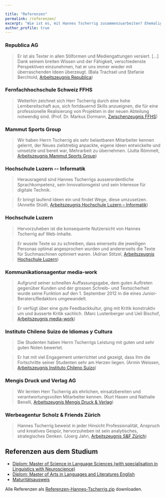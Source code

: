 ```yaml
---

title: "Referenzen"
permalink: /referenzen/
excerpt: "Wie ist es, mit Hannes Tscherrig zusammenzuarbeiten? Ehemalige Arbeitskollegen und Vorgesetzte geben Antwort."
author_profile: true
---
```


### Republica AG

> Er ist als Texter in allen Stilformen und Mediengattungen versiert. [...] Dank  seinem breiten Wissen und der Fähigkeit, verschiedenste Perspektiven einzunehmen, hat er uns immer wieder mit überraschenden Ideen überzeugt. (Bala Trachsel und Stefanie Berchtold, [Arbeitszeugnis Republica](/referenzen/republica-1.jpg))

### Fernfachhochschule Schweiz FFHS

> Weiterhin zeichnet sich Herr Tscherrig durch eine hohe Lernbereitschaft aus, sich fortdauernd Skills anzueignen, die für eine professionelle Realisierung von Projekten in der neuen Abteilung notwendig sind. (Prof. Dr. Markus Dormann, [Zwischenzeugnis FFHS](/referenzen/ffhs.pdf))

### Mammut Sports Group

> Wir haben Herrn Tscherrig als sehr belastbaren Mitarbeiter kennen gelernt, der Neues zielstrebig anpackte, eigene Ideen entwickelte und umsetzte und bereit war, Mehrarbeit zu übernehmen. (Jutta Römmelt, [Arbeitszeugnis Mammut Sports Group](/referenzen/mammut.pdf))

### Hochschule Luzern -- Informatik

> Herausragend sind Hannes Tscherrigs ausserordentliche Sprachkompetenz, sein Innovationsgeist und sein Interesse für digitale Technik.

> Er bringt laufend Ideen ein und findet Wege, diese umzusetzen. (Annette Stüdli, [Arbeitszeugnis Hochschule Luzern – Informatik](/referenzen/hochschule_luzern_informatik.pdf))


### Hochschule Luzern

> Hervorzuheben ist die konsequente Nutzersicht von Hannes Tscherrig auf Web-Inhalte.

> Er wusste Texte so zu schreiben, dass einerseits die jeweiligen Personas optimal angesprochen wurden und andererseits die Texte für Suchmaschinen optimiert waren. (Adrian Stitzel, [Arbeitszeugnis Hochschule Luzern](/referenzen/hochschule_luzern.pdf))


### Kommunikationsagentur media-work

> Aufgrund seiner schnellen Auffassungsgabe, dem guten Auftreten gegenüber Kunden und der grossen Schreib- und Textsicherheit wurde seine Funktion auf den 1. September 2012 in die eines Junior-Beraters/Redaktors umgewandelt.

> Er verfügt über eine gute Feedbackkultur, ging mit Kritik konstruktiv um und äusserte Kritik sachlich. (Marc Lustenberger und Ueli Bischof, [Arbeitszeugnis media-work](/referenzen/media-work.pdf))

### Instituto Chileno Suizo de Idiomas y Cultura

> Die Studenten haben Herrn Tscherrigs Leistung mit guten und sehr guten Noten bewertet.

> Er hat mit viel Engagement unterrichtet und gezeigt, dass ihm die Fortschritte seiner Studenten sehr am Herzen liegen. (Armin Weissen, [Arbeitszeugnis Instituto Chileno Suizo](/referenzen/santiago.jpg))

### Mengis Druck und Verlag AG

> Wir lernten Herr Tscherrig als ehrlichen, einsatzbereiten und verantwortungsvollen Mitarbeiter kennen. (Kurt Hasen und Nathalie Benelli, [Arbeitszeugnis Mengis Druck & Verlag](/referenzen/mengis-druck.jpg))

### Werbeagentur Scholz & Friends Zürich

> Hannes Tscherrig beweist in jeder Hinsicht Professionalität, Anspruch und kreatives Gespür, hervorzuheben ist sein analytisches, strategisches Denken. (Joerg Jahn, [Arbeitszeugnis S&F Zürich](/referenzen/sf_zuerich.jpg))

## Referenzen aus dem Studium

- [Diplom: Master of Science in Language Sciences (with specialisation in Linguistics with Neuroscience)](/referenzen/msc_ucl.jpg)
- [Diplom: Master of Arts in Languages and Literatures English](/referenzen/ma_unifr.jpg)
- [Maturitätsausweis](/referenzen/matura_brig.jpg)

Alle Referenzen als [Referenzen-Hannes-Tscherrig.zip](https://tschannes.github.io/referenzen/hannes-tscherrig.zip) downloaden.






